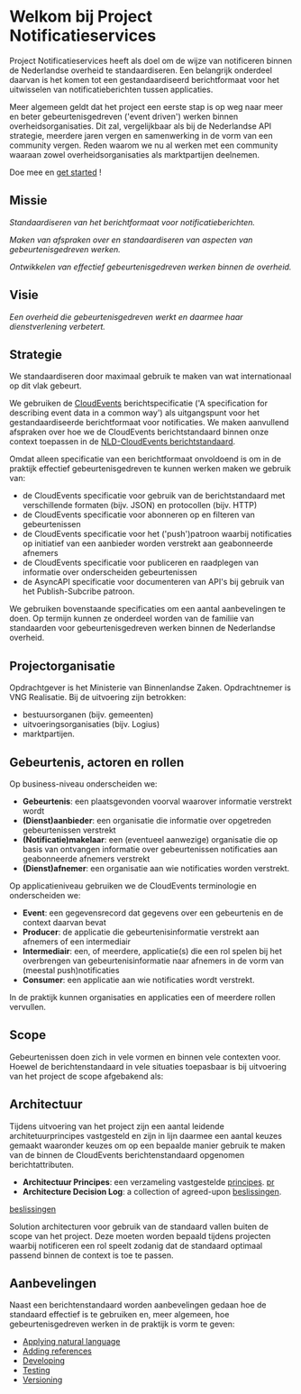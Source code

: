 # Welkom bij Project Notificatieservices

Project Notificatieservices heeft als doel om de wijze van notificeren binnen de Nederlandse overheid te standaardiseren. Een belangrijk onderdeel daarvan is het komen tot een gestandaardiseerd berichtformaat voor het uitwisselen van notificatieberichten tussen applicaties.

Meer algemeen geldt dat het project een eerste stap is op weg naar meer en beter gebeurtenisgedreven ('event driven') werken binnen overheidsorganisaties. Dit zal, vergelijkbaar als bij de Nederlandse API strategie, meerdere jaren vergen en samenwerking in de vorm van een community vergen. Reden waarom we nu al werken met een community waaraan zowel overheidsorganisaties als marktpartijen deelnemen.

Doe mee en [get started](./getting-started.md) !

## Missie

*Standaardiseren van het berichtformaat voor notificatieberichten.*

*Maken van afspraken over en standaardiseren van aspecten van gebeurtenisgedreven werken.*

*Ontwikkelen van effectief gebeurtenisgedreven werken binnen de overheid.*


## Visie

*Een overheid die gebeurtenisgedreven werkt en daarmee haar dienstverlening verbetert.*


## Strategie

We standaardiseren door maximaal gebruik te maken van wat internationaal op dit vlak gebeurt. 

We gebruiken de [CloudEvents](https://cloudevents.io/) berichtspecificatie ('A specification for describing event data in a common way') als uitgangspunt voor het gestandaardiseerde berichtformaat voor notificaties. We maken aanvullend afspraken over hoe we de CloudEvents berichtstandaard binnen onze context toepassen in de [NLD-CloudEvents berichtstandaard](./NLD-CloudEvents-berichtstandaard.md). 

Omdat alleen specificatie van een berichtformaat onvoldoend is om in de praktijk effectief gebeurtenisgedreven te kunnen werken maken we gebruik van:
- de CloudEvents specificatie voor gebruik van de berichtstandaard met verschillende formaten (bijv. JSON) en protocollen (bijv. HTTP)
- de CloudEvents specificatie voor abonneren op en filteren van gebeurtenissen
- de CloudEvents specificatie voor het ('push')patroon waarbij notificaties op initiatief van een aanbieder worden verstrekt aan geabonneerde afnemers
- de CloudEvents specificatie voor publiceren en raadplegen van informatie over onderscheiden gebeurtenissen
- de AsyncAPI specificatie voor documenteren van API's bij gebruik van het Publish-Subcribe patroon.

We gebruiken bovenstaande specificaties om een aantal aanbevelingen te doen. Op termijn kunnen ze onderdeel worden van de familiie van standaarden voor gebeurtenisgedreven werken binnen de Nederlandse overheid.   

## Projectorganisatie

Opdrachtgever is het Ministerie van Binnenlandse Zaken. 
Opdrachtnemer is VNG Realisatie.
Bij de uitvoering zijn betrokken:
- bestuursorganen (bijv. gemeenten)
- uitvoeringsorganisaties (bijv. Logius)
- marktpartijen.


## Gebeurtenis, actoren en rollen

Op business-niveau onderscheiden we:
- **Gebeurtenis**: een plaatsgevonden voorval waarover informatie verstrekt wordt
- **(Dienst)aanbieder**: een organisatie die informatie over opgetreden gebeurtenissen verstrekt
- **(Notificatie)makelaar**: een  (eventueel aanwezige) organisatie die op basis van ontvangen informatie over gebeurtenissen notificaties aan geabonneerde afnemers verstrekt
- **(Dienst)afnemer**: een organisatie aan wie notificaties worden verstrekt.

Op applicatieniveau gebruiken we de CloudEvents terminologie en onderscheiden we:
- **Event**: een gegevensrecord dat gegevens over een gebeurtenis en de context daarvan bevat
- **Producer**: de applicatie die gebeurtenisinformatie verstrekt aan afnemers of een intermediair
- **Intermediair**: een, of meerdere, applicatie(s) die een rol spelen bij het overbrengen van gebeurtenisinformatie naar afnemers in de vorm van (meestal push)notificaties
- **Consumer**: een applicatie aan wie notificaties wordt verstrekt.

In de praktijk kunnen organisaties en applicaties een of meerdere rollen vervullen.

## Scope

Gebeurtenissen doen zich in vele vormen en binnen vele contexten voor. Hoewel de berichtenstandaard in vele situaties toepasbaar is bij uitvoering van het project de scope afgebakend als:




## Architectuur

Tijdens uitvoering van het project zijn een aantal leidende architetuurprincipes vastgesteld en zijn in lijn daarmee een aantal keuzes gemaakt waaronder keuzes om op een bepaalde manier gebruik te maken van de binnen de CloudEvents berichtenstandaard opgenomen berichtattributen. 

- **Architectuur Principes**: een verzameling vastgestelde [principes](./architectuur_principes/README.md).   [pr](.\architectuur_principes\README.md)   
- **Architecture Decision Log**: a collection of agreed-upon [beslissingen](./architectuur_beslissingen/README.md).

[beslissingen](./1.md)

Solution architecturen voor gebruik van de standaard vallen buiten de scope van het project. Deze moeten worden bepaald tijdens projecten waarbij notificeren een rol speelt zodanig dat de standaard optimaal passend binnen de context is toe te passen. 
 
## Aanbevelingen

Naast een berichtenstandaard worden aanbevelingen gedaan hoe de standaard effectief is te gebruiken en, meer algemeen, hoe gebeurtenisgedreven werken in de praktijk is vorm te geven: 

- [Applying natural language](./guidelines/language.md)
- [Adding references](./guidelines/references.md)
- [Developing](./guidelines/development.md)
- [Testing](./guidelines/testing.md)
- [Versioning](./guidelines/versioning.md)
